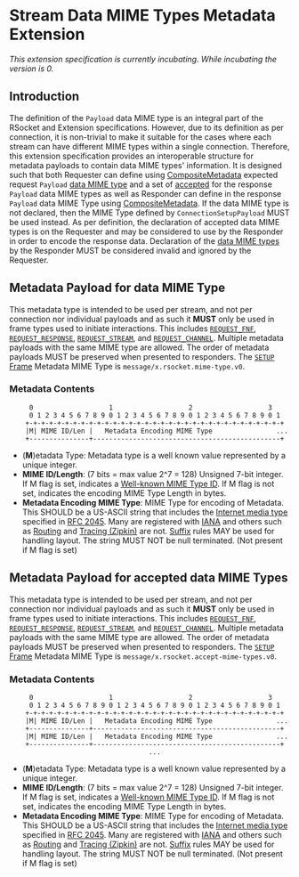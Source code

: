 # Stream Data MIME Types Metadata Extension

_This extension specification is currently incubating.  While incubating the version is 0._

## Introduction
The definition of the `Payload` data MIME type is an integral part of the RSocket and Extension specifications. However, due to its definition as per connection, it is non-trivial to make it suitable for the cases where each stream can have different MIME types within a single connection. Therefore, this extension specification provides an interoperable structure for metadata payloads to contain data MIME types' information. It is designed such that both Requester can define using [CompositeMetadata][cm] expected request `Payload` [data MIME type][dmt] and a set of [accepted][admt] for the response `Payload` data MIME types as well as Responder can define in the response `Payload` data MIME Type using [CompositeMetadata][cm]. If the data MIME type is not declared, then the MIME Type defined by `ConnectionSetupPayload` MUST be used instead. As per definition, the declaration of accepted data MIME types is on the Requester and may be considered to use by the Responder in order to encode the response data. Declaration of the [data MIME types][dmt] by the Responder MUST be considered invalid and ignored by the Requester.

[dmt]:  #metadata-payload-for-data-MIME-Type
[admt]: #Metadata-Payload-for-accepted-data-MIME-Types

## Metadata Payload for data MIME Type
This metadata type is intended to be used per stream, and not per connection nor individual payloads and as such it **MUST** only be used in frame types used to initiate interactions.  This includes [`REQUEST_FNF`][rf], [`REQUEST_RESPONSE`][rr], [`REQUEST_STREAM`][rs], and [`REQUEST_CHANNEL`][rc].  Multiple metadata payloads with the same MIME type are allowed.  The order of metadata payloads MUST be preserved when presented to responders.  The [`SETUP` Frame][s] Metadata MIME Type is `message/x.rsocket.mime-type.v0`.

[rc]: ../Protocol.md#frame-request-channel
[rf]: ../Protocol.md#frame-fnf
[rr]: ../Protocol.md#frame-request-response
[rs]: ../Protocol.md#frame-request-stream
[s]:  ../Protocol.md#frame-setup

### Metadata Contents
```
     0                   1                   2                   3
     0 1 2 3 4 5 6 7 8 9 0 1 2 3 4 5 6 7 8 9 0 1 2 3 4 5 6 7 8 9 0 1
    +-+-+-+-+-+-+-+-+-+-+-+-+-+-+-+-+-+-+-+-+-+-+-+-+-+-+-+-+-+-+-+-+
    |M| MIME ID/Len |   Metadata Encoding MIME Type                ...
    +---------------+-----------------------------------------------+
```
* (**M**)etadata Type: Metadata type is a well known value represented by a unique integer.
* **MIME ID/Length**: (7 bits = max value 2^7 = 128) Unsigned 7-bit integer.  If M flag is set, indicates a [Well-known MIME Type ID][wk].  If M flag is not set, indicates the encoding MIME Type Length in bytes.
* **Metadata Encoding MIME Type**: MIME Type for encoding of Metadata. This SHOULD be a US-ASCII string that includes the [Internet media type](https://en.wikipedia.org/wiki/Internet_media_type) specified in [RFC 2045][rf].  Many are registered with [IANA][ia] and others such as [Routing][r] and [Tracing (Zipkin)][tz] are not.  [Suffix][s] rules MAY be used for handling layout.  The string MUST NOT be null terminated.  (Not present if M flag is set)


## Metadata Payload for accepted data MIME Types
This metadata type is intended to be used per stream, and not per connection nor individual payloads and as such it **MUST** only be used in frame types used to initiate interactions.  This includes [`REQUEST_FNF`][rf], [`REQUEST_RESPONSE`][rr], [`REQUEST_STREAM`][rs], and [`REQUEST_CHANNEL`][rc].  Multiple metadata payloads with the same MIME type are allowed.  The order of metadata payloads MUST be preserved when presented to responders.  The [`SETUP` Frame][s] Metadata MIME Type is `message/x.rsocket.accept-mime-types.v0`.

[rc]: ../Protocol.md#frame-request-channel
[rf]: ../Protocol.md#frame-fnf
[rr]: ../Protocol.md#frame-request-response
[rs]: ../Protocol.md#frame-request-stream
[s]:  ../Protocol.md#frame-setup

### Metadata Contents
```
     0                   1                   2                   3
     0 1 2 3 4 5 6 7 8 9 0 1 2 3 4 5 6 7 8 9 0 1 2 3 4 5 6 7 8 9 0 1
    +-+-+-+-+-+-+-+-+-+-+-+-+-+-+-+-+-+-+-+-+-+-+-+-+-+-+-+-+-+-+-+-+
    |M| MIME ID/Len |   Metadata Encoding MIME Type                ...
    +---------------+-----------------------------------------------+
    |M| MIME ID/Len |   Metadata Encoding MIME Type                ...
    +---------------+-----------------------------------------------+
                                   ...
```
* (**M**)etadata Type: Metadata type is a well known value represented by a unique integer.
* **MIME ID/Length**: (7 bits = max value 2^7 = 128) Unsigned 7-bit integer.  If M flag is set, indicates a [Well-known MIME Type ID][wk].  If M flag is not set, indicates the encoding MIME Type Length in bytes.
* **Metadata Encoding MIME Type**: MIME Type for encoding of Metadata. This SHOULD be a US-ASCII string that includes the [Internet media type](https://en.wikipedia.org/wiki/Internet_media_type) specified in [RFC 2045][rf].  Many are registered with [IANA][ia] and others such as [Routing][r] and [Tracing (Zipkin)][tz] are not.  [Suffix][s] rules MAY be used for handling layout.  The string MUST NOT be null terminated.  (Not present if M flag is set)

[ia]: https://www.iana.org/assignments/media-types/media-types.xhtml
[r]:  Routing.md
[rf]: https://tools.ietf.org/html/rfc2045
[s]:  http://www.iana.org/assignments/media-type-structured-suffix/media-type-structured-suffix.xml
[tz]: Tracing-Zipkin.md
[wk]: WellKnownMimeTypes.md
[cm]: CompositeMedata.md
